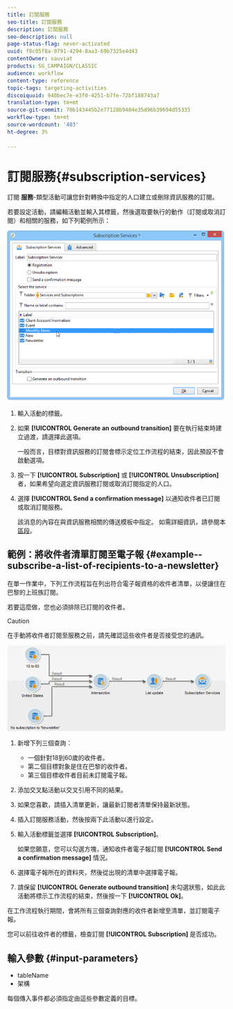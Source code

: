 ```yaml
---
title: 訂閱服務
seo-title: 訂閱服務
description: 訂閱服務
seo-description: null
page-status-flag: never-activated
uuid: f8c05f8a-0791-4294-8aa3-69b7325e4d43
contentOwner: sauviat
products: SG_CAMPAIGN/CLASSIC
audience: workflow
content-type: reference
topic-tags: targeting-activities
discoiquuid: 940bec7e-e3f0-4251-b7fe-72bf188743a7
translation-type: tm+mt
source-git-commit: 70b143445b2e77128b9404e35d96b39694d55335
workflow-type: tm+mt
source-wordcount: '403'
ht-degree: 3%

---
```



# 訂閱服務{#subscription-services}

訂閱 **服務**-類型活動可讓您針對轉換中指定的人口建立或刪除資訊服務的訂閱。

若要設定活動，請編輯活動並輸入其標籤，然後選取要執行的動作（訂閱或取消訂閱）和相關的服務，如下列範例所示：

![](assets/edit_service_inscription.png)

1. 輸入活動的標籤。
1. 如果 **[!UICONTROL Generate an outbound transition]** 要在執行結束時建立過渡，請選擇此選項。

   一般而言，目標對資訊服務的訂閱會標示定位工作流程的結束，因此預設不會啟動選項。

1. 按一下 **[!UICONTROL Subscription]** 或 **[!UICONTROL Unsubscription]** 者，如果希望向選定資訊服務訂閱或取消訂閱指定的人口。
1. 選擇 **[!UICONTROL Send a confirmation message]** 以通知收件者已訂閱或取消訂閱服務。

   該消息的內容在與資訊服務相關的傳送模板中指定。 如需詳細資訊，請參閱本[區段](../../delivery/using/managing-subscriptions.md)。

## 範例：將收件者清單訂閱至電子報 {#example--subscribe-a-list-of-recipients-to-a-newsletter}

在單一作業中，下列工作流程旨在列出符合電子報資格的收件者清單，以便讓住在巴黎的上班族訂閱。

若要這麼做，您也必須排除已訂閱的收件者。

>[!CAUTION]
>
>在手動將收件者訂閱至服務之前，請先確認這些收件者是否接受您的通訊。

![](assets/subscription_services_example.png)

1. 新增下列三個查詢：

   * 一個針對18到60歲的收件者。
   * 第二個目標對象是住在巴黎的收件者。
   * 第三個目標收件者目前未訂閱電子報。

1. 添加交叉點活動以交叉引用不同的結果。
1. 如果您喜歡，請插入清單更新，讓最新訂閱者清單保持最新狀態。
1. 插入訂閱服務活動，然後按兩下此活動以進行設定。
1. 輸入活動標籤並選擇 **[!UICONTROL Subscription]**。

   如果您願意，您可以勾選方塊，通知收件者電子報訂閱 **[!UICONTROL Send a confirmation message]** 情況。

1. 選擇電子報所在的資料夾，然後從出現的清單中選擇電子報。
1. 請保留 **[!UICONTROL Generate outbound transition]** 未勾選狀態，如此此活動將標示工作流程的結束，然後按一下 **[!UICONTROL Ok]**。

在工作流程執行期間，會將所有三個查詢對應的收件者新增至清單，並訂閱電子報。

您可以前往收件者的標籤，檢查訂閱 **[!UICONTROL Subscription]** 是否成功。

## 輸入參數 {#input-parameters}

* tableName
* 架構

每個傳入事件都必須指定由這些參數定義的目標。
